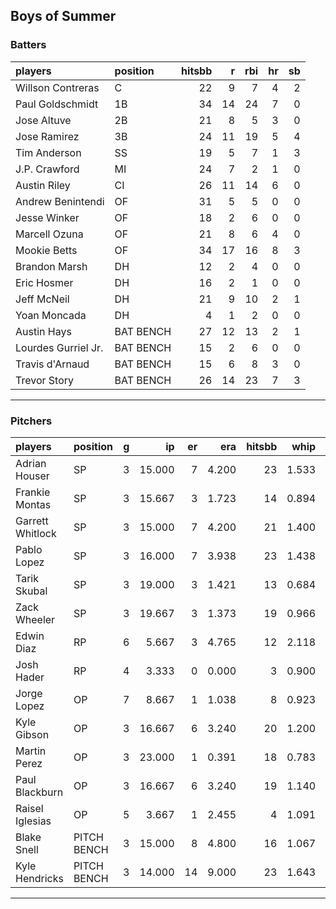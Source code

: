 ## Boys of Summer

### Batters

 
|players             |position  | hitsbb|  r| rbi| hr| sb| 
|:-------------------|:---------|------:|--:|---:|--:|--:| 
|Willson Contreras   |C         |     22|  9|   7|  4|  2| 
|Paul Goldschmidt    |1B        |     34| 14|  24|  7|  0| 
|Jose Altuve         |2B        |     21|  8|   5|  3|  0| 
|Jose Ramirez        |3B        |     24| 11|  19|  5|  4| 
|Tim Anderson        |SS        |     19|  5|   7|  1|  3| 
|J.P. Crawford       |MI        |     24|  7|   2|  1|  0| 
|Austin Riley        |CI        |     26| 11|  14|  6|  0| 
|Andrew Benintendi   |OF        |     31|  5|   5|  0|  0| 
|Jesse Winker        |OF        |     18|  2|   6|  0|  0| 
|Marcell Ozuna       |OF        |     21|  8|   6|  4|  0| 
|Mookie Betts        |OF        |     34| 17|  16|  8|  3| 
|Brandon Marsh       |DH        |     12|  2|   4|  0|  0| 
|Eric Hosmer         |DH        |     16|  2|   1|  0|  0| 
|Jeff McNeil         |DH        |     21|  9|  10|  2|  1| 
|Yoan Moncada        |DH        |      4|  1|   2|  0|  0| 
|Austin Hays         |BAT BENCH |     27| 12|  13|  2|  1| 
|Lourdes Gurriel Jr. |BAT BENCH |     15|  2|   6|  0|  0| 
|Travis d'Arnaud     |BAT BENCH |     15|  6|   8|  3|  0| 
|Trevor Story        |BAT BENCH |     26| 14|  23|  7|  3| 


* * *

### Pitchers

 
|players          |position    |  g|     ip| er|   era| hitsbb|  whip| so|  w| sv| 
|:----------------|:-----------|--:|------:|--:|-----:|------:|-----:|--:|--:|--:| 
|Adrian Houser    |SP          |  3| 15.000|  7| 4.200|     23| 1.533| 10|  0|  0| 
|Frankie Montas   |SP          |  3| 15.667|  3| 1.723|     14| 0.894| 18|  0|  0| 
|Garrett Whitlock |SP          |  3| 15.000|  7| 4.200|     21| 1.400|  7|  1|  0| 
|Pablo Lopez      |SP          |  3| 16.000|  7| 3.938|     23| 1.438| 15|  0|  0| 
|Tarik Skubal     |SP          |  3| 19.000|  3| 1.421|     13| 0.684| 16|  1|  0| 
|Zack Wheeler     |SP          |  3| 19.667|  3| 1.373|     19| 0.966| 26|  2|  0| 
|Edwin Diaz       |RP          |  6|  5.667|  3| 4.765|     12| 2.118| 10|  1|  2| 
|Josh Hader       |RP          |  4|  3.333|  0| 0.000|      3| 0.900|  5|  0|  4| 
|Jorge Lopez      |OP          |  7|  8.667|  1| 1.038|      8| 0.923|  7|  0|  2| 
|Kyle Gibson      |OP          |  3| 16.667|  6| 3.240|     20| 1.200| 19|  0|  0| 
|Martin Perez     |OP          |  3| 23.000|  1| 0.391|     18| 0.783| 16|  2|  0| 
|Paul Blackburn   |OP          |  3| 16.667|  6| 3.240|     19| 1.140| 12|  1|  0| 
|Raisel Iglesias  |OP          |  5|  3.667|  1| 2.455|      4| 1.091|  8|  0|  3| 
|Blake Snell      |PITCH BENCH |  3| 15.000|  8| 4.800|     16| 1.067| 18|  0|  0| 
|Kyle Hendricks   |PITCH BENCH |  3| 14.000| 14| 9.000|     23| 1.643|  5|  0|  0| 


* * *


